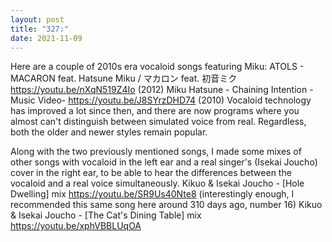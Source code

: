 ```yaml
---
layout: post
title: "327:"
date: 2021-11-09
---
```


Here are a couple of 2010s era vocaloid songs featuring Miku:
 ATOLS - MACARON feat. Hatsune Miku / マカロン feat. 初音ミク
https://youtu.be/nXqN519Z4Io (2012)
 Miku Hatsune - Chaining Intention -Music Video-
https://youtu.be/J8SYrzDHD74 (2010) Vocaloid technology has improved a lot since then, and there are now programs where you almost can't distinguish between simulated voice from real. Regardless, both the older and newer styles remain popular.


Along with the two previously mentioned songs, I made some mixes of other songs with vocaloid in the left ear and a real singer's (Isekai Joucho) cover in the right ear, to be able to hear the differences between the vocaloid and a real voice simultaneously.
 Kikuo & Isekai Joucho - [Hole Dwelling] mix
https://youtu.be/SR9Us40Nte8 (interestingly enough, I recommended this same song here around 310 days ago, number 16)
 Kikuo & Isekai Joucho - [The Cat's Dining Table] mix
https://youtu.be/xphVBBLUqOA
